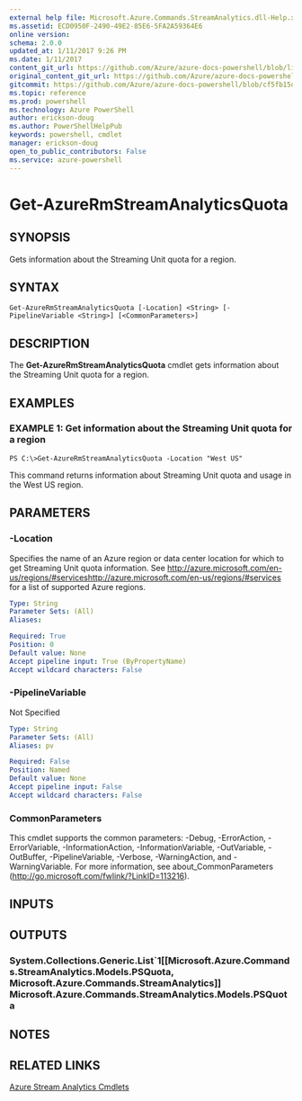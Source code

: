 ```yaml
---
external help file: Microsoft.Azure.Commands.StreamAnalytics.dll-Help.xml
ms.assetid: ECD0950F-2490-49E2-85E6-5FA2A59364E6
online version: 
schema: 2.0.0
updated_at: 1/11/2017 9:26 PM
ms.date: 1/11/2017
content_git_url: https://github.com/Azure/azure-docs-powershell/blob/live/azureps-cmdlets-docs/ResourceManager/AzureRM.StreamAnalytics/v2.4.0/Get-AzureRmStreamAnalyticsQuota.md
original_content_git_url: https://github.com/Azure/azure-docs-powershell/blob/live/azureps-cmdlets-docs/ResourceManager/AzureRM.StreamAnalytics/v2.4.0/Get-AzureRmStreamAnalyticsQuota.md
gitcommit: https://github.com/Azure/azure-docs-powershell/blob/cf5fb15dcd1fe2c86458f47e1a11dc88817021fc/azureps-cmdlets-docs/ResourceManager/AzureRM.StreamAnalytics/v2.4.0/Get-AzureRmStreamAnalyticsQuota.md
ms.topic: reference
ms.prod: powershell
ms.technology: Azure PowerShell
author: erickson-doug
ms.author: PowerShellHelpPub
keywords: powershell, cmdlet
manager: erickson-doug
open_to_public_contributors: False
ms.service: azure-powershell
---
```


# Get-AzureRmStreamAnalyticsQuota

## SYNOPSIS
Gets information about the Streaming Unit quota for a region.

## SYNTAX

```
Get-AzureRmStreamAnalyticsQuota [-Location] <String> [-PipelineVariable <String>] [<CommonParameters>]
```

## DESCRIPTION
The **Get-AzureRmStreamAnalyticsQuota** cmdlet gets information about the Streaming Unit quota for a region.

## EXAMPLES

### EXAMPLE 1: Get information about the Streaming Unit quota for a region
```
PS C:\>Get-AzureRmStreamAnalyticsQuota -Location "West US"
```

This command returns information about Streaming Unit quota and usage in the West US region.

## PARAMETERS

### -Location
Specifies the name of an Azure region or data center location for which to get Streaming Unit quota information.
See http://azure.microsoft.com/en-us/regions/#serviceshttp://azure.microsoft.com/en-us/regions/#services for a list of supported Azure regions.

```yaml
Type: String
Parameter Sets: (All)
Aliases: 

Required: True
Position: 0
Default value: None
Accept pipeline input: True (ByPropertyName)
Accept wildcard characters: False
```

### -PipelineVariable
Not Specified

```yaml
Type: String
Parameter Sets: (All)
Aliases: pv

Required: False
Position: Named
Default value: None
Accept pipeline input: False
Accept wildcard characters: False
```

### CommonParameters
This cmdlet supports the common parameters: -Debug, -ErrorAction, -ErrorVariable, -InformationAction, -InformationVariable, -OutVariable, -OutBuffer, -PipelineVariable, -Verbose, -WarningAction, and -WarningVariable. For more information, see about_CommonParameters (http://go.microsoft.com/fwlink/?LinkID=113216).

## INPUTS

## OUTPUTS

### System.Collections.Generic.List`1[[Microsoft.Azure.Commands.StreamAnalytics.Models.PSQuota, Microsoft.Azure.Commands.StreamAnalytics]]            Microsoft.Azure.Commands.StreamAnalytics.Models.PSQuota

## NOTES

## RELATED LINKS

[Azure Stream Analytics Cmdlets](xref:ResourceManager/AzureRM.StreamAnalytics/v2.4.0/AzureRM.StreamAnalytics.md)


